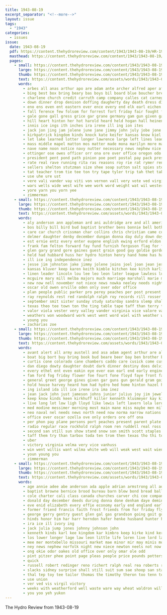 ```yaml
---
title: 1943-08-19
excerpt_separator: "<!--more-->"
layout: issue
tags:
  - "1943"
categories:
  - issues
issue:
  date: 1943-08-19
  pdf: https://content.thehydroreview.com/content/1943/1943-08-19/HR-1943-08-19.pdf
  masthead: https://content.thehydroreview.com/content/1943/1943-08-19/masthead/HR-1943-08-19.jpg
  pages:
    - small: https://content.thehydroreview.com/content/1943/1943-08-19/small/HR-1943-08-19-01.jpg
      large: https://content.thehydroreview.com/content/1943/1943-08-19/large/HR-1943-08-19-01.jpg
      thumb: https://content.thehydroreview.com/content/1943/1943-08-19/thumbnails/HR-1943-08-19-01.jpg
      text: https://content.thehydroreview.com/assets/words/1943/1943-08-19/HR-1943-08-19-01.txt
      words:
        - arbes all anas arthur apo are adam ante archer alfred aper africa ade ath aug april alt august anes ann ace ane arnold age adrian ana and ago ani angeles able ami alois army
        - bing best box bring beary bas boys bil board blue boucher breeding bomber brother billy bors but bead bis bearer birt bond breeze boon book back bureau baby birth basic birk bixler ber brothers born boy boards bente bessie been bore bah bodie barkley bro bob begin
        - charlene church credit carruth camp company calles cat carnegie care crew can came claude clinton caddo crystal citizen county clarence christ child cote coker cant coast clovis cause cia carnival cedar crosswhite car cox cooler come change cusick crane case coleman christmas civil collins cream college city canning cool comer custer cal chap confer class childers colton cen crail con charles cargo
        - down dinner drop denison doffing daugherty day death dress diner dear doris dunnington doing dickey daughter during denham deon drews donald durie dat days dees duty die daughters
        - eno ens even ent eastern ever ence every end elk earl eichen erford ems euler east ear
        - fall ference few folsom for forrest fort friday fair fought former falls farmer flowe frost fine fred from furlough fam front frank fairly fried foe farm first frisco fatal field friends forth fields felton floren
        - gale gone gall gress grice gar grane germany gam gun given garland grant grand gilchrist george gen good greeson guthrie guy gunner ghost group gas glass guard ger
        - hill heart hinton her hot harold heard held hogan hall heinen hour hafer halog hold helps hard harding has hunter health harry hydro home horton happy hope hand hobart husband hater harris homer how hughes had hon hubbard howl him heine hurt hest henkes hutch homa hume honor high
        - innis ice ings ith inches ira irene ill ing ion ites
        - jack jon jing jam jolene june jane jimmy john july jobe jone junior jans jersey joe jess jobs julia johnson jones judy
        - kirkpatrick kingdom kinds knock kate keifer kansas know kiel kind keller kidd
        - let lake learned lotter longer lawrence large left lines leader lodes letter land lighter life live lew lunch lack leon loyal lucky loretta lin lee latter loss living lois last label labor lewis los learn law
        - mass middle mapel matton mos matter made mona marilyn more mathias music mor mas murray mand man monday mar members much most marine medford mound march mary masoner must mcpheeters miles miss margaret men miller margie maney marvella matt may mae memory maning many moore might mission morning martha merton morris mail
        - nave name noon notice navy nutter necessary news nephew nice not nin night now note neta neal nettie nick nee new nef north near nol norman nine
        - ottinger ose owes officer orr ona ore over office oregon odo off oscar old och only october olen
        - president pent pond path pinion poe poet postal pay pack present pastor pelt polio por post parcel place pen portal pee par paul page pat per pounds pla people proper parcels perry pitzer prentiss phoenix peg pas person payne
        - rate real rave running rita ras reasons roy rie rat rymer reno reading rain rock raymond raw roberts rivers rent reynolds robert rey richard roc rosey red raid rank
        - sellers shelton stutzman size shee soap sutton salt spies stock space sees springs school second sam shane sender song summer sin states sergeant strong sipe sop sons sincere span subject service side sing seat special sister stamp say serge soni san sues saturday seo sie sho shock son she stamps seas soete step sell sept ster stockton send said switser sant stipp shade sunday small savannah sugar steffens sil state such soon scales severs staples seba spor star simpson see
        - tat teacher trom tie tee ton try tape tyler trip tah thet take tas teta thee too ture tucker tho tise than terre tae tink tosh twine texas the teer thurs top thing tay then taken town thay thomas toth
        - use uhe ure ust
        - vere vali vander vay viti von vernon vall very vote ved virgin
        - wars wells wide west wife wee work word weight wat wil western way write wilson war wolff worthy wiles well wayne waller william with weiler walt wit why want web won waters withers water week wood willingham weather was wei wanda will weeks welt
        - yore yarn you yorn yee
        - zimmerman
    - small: https://content.thehydroreview.com/content/1943/1943-08-19/small/HR-1943-08-19-02.jpg
      large: https://content.thehydroreview.com/content/1943/1943-08-19/large/HR-1943-08-19-02.jpg
      thumb: https://content.thehydroreview.com/content/1943/1943-08-19/thumbnails/HR-1943-08-19-02.jpg
      text: https://content.thehydroreview.com/assets/words/1943/1943-08-19/HR-1943-08-19-02.txt
      words:
        - aly anderson ann appleman ard ani auldridge are and all american annie aid arbor andy allen austin august
        - bos billy bill bird bud baptist brother bens bonnie bell both bethel ballou been bob beck bank but big better benning betty bridegroom bible bring bonds beth brewer brought boschert bride birt board business balance ben buy banks byrum blew
        - care car church crissman char collins chris christian came comes corbett colorado camp carl cousin candies come cruzan cedar claude crosswhite caddo custer cant coup child cash charlie con class coffey county canyon crail choma cee carnegie clifton canute cream cler catherine cake current cand cashier carrier cantrell city cold cali clar clerk coffee
        - delmer daughter denby december dungan donna day duly down doyle during does death duane dick ditmore drewry david
        - est ernie entz every enter eugene english ewing erford eldon edward elmer eral esther emma eloise end earl elvis evers early elder evelyn
        - frank fam felton forward fay fund furnish ferguson flag for fer from fees ford finan fiscal friday francisco fanny fost fort friends faye furlough folks former fry fulton friend flora fee first fred
        - glen gary grand gore gaines guest grain good guy goldie gordon game gift gregg gross glass gaddis gave gene games given goodwin grady gone general gui gate graff gland
        - held had hubbard huss her hydro hinton henry hand home has har howard hale house hansen hud harry hedge heater hardware horton hart herndon helen honor him herman harvey hudson holiness hess homes
        - ill ice ing independence inez
        - jesse jim johnston jake jimmy jolene joins joel joan jean jessie jay johnnie june january junior july jennie joe jones jack john
        - kansas kluver keep karen keith kimble kitchen kee kitch karlin krehbiel kay
        - linen leader lincoln lou lee leo leon later league lawless lus left lace last lonnie lawrence louie lloyd lewis lance land
        - mcguire mary mill melba majors much marriage marshall marie moore mis miller moses might morning mona mexico mister mildred monday martin members matter mas myrtle melvin morn mefford miss more mccullough mooney march made mason may
        - new now nell november not niece news nowka neeley needs night neil nickel need nei north nachtigal neels noon
        - oscar old owen orville oden only over odor office
        - plan people public parker pro perey peaches per post present paul pete process payne proper pleasure patterson peoples president prayer patrick pride pum pretty pastor pack pope pleasant pankratz plant price pinkerton press past pan pentecost pitzer pansy pam
        - ray reynolds rest red randolph ralph roy records rill rosser rolla robbins robert ras raetz regular rush ren rey readnour ruth real rom ruhl roberta rae ross
        - september smit sister sunday study saturday sandra slemp shall sch service supper send sun sue son sutton stout sam short store she second sor stamps said smith seed staples state shoop simpson stepp sylvester summer see sisson stockton stand stull set school stoves special schmidt stanley shower shipman san slacks stay shown surplus south
        - texas theo tee town ton the ting table tape taff than terry taken them tosh thomason teacher thy tom thomas toles tax ten thurs thoma tailor
        - valor viola vester very valley vander virginia vice valore vanhuss vernon van virgil vine
        - weathers won woodward work west went word wiel with weather win well weeks war winter want weatherford will ward wildman way wilma weigman week was wave walker wayne webb
        - young you
        - zacharias zoe
    - small: https://content.thehydroreview.com/content/1943/1943-08-19/small/HR-1943-08-19-03.jpg
      large: https://content.thehydroreview.com/content/1943/1943-08-19/large/HR-1943-08-19-03.jpg
      thumb: https://content.thehydroreview.com/content/1943/1943-08-19/thumbnails/HR-1943-08-19-03.jpg
      text: https://content.thehydroreview.com/assets/words/1943/1943-08-19/HR-1943-08-19-03.txt
      words:
        - avant alert all army austell and asa adam agent arthur are albert adams art american august america armon area
        - boat big bort buy bring book bud beare beer bay ben brother ber betty biggs bridgeport bond bow been blew buie bank break basic barger better breeze berlin ball bennett beach bob blevins bulkeley bee business binger beers blair bassler but bottom blue burt bers bill
        - curtis cone colorado cane chambers caddo care cusick come cushion camp course clinton cox city cloud claude cream cleland chism class cons can crews came coast channel county cake coral charm clock cobb certain
        - dan diego dowty daughter doubt dark dinner destiny does delvin daniel dave down della dog dodge during days donald dang der dill day dad doris
        - every ethel ent even eakin eye ever ean earl end early engineer eller ember english enter
        - fam ford fog friday flower foe fourt fone floyd faye front fae fort fellow farewell falling flowers for full friends flaming frank fix fish fire figures freshman from fast farm few
        - general greet george gines given gar guns gun gerald gram going grant glad geary gourd game good
        - hold house harvey heard hom had hydro hed home hinton hazel hearing hunt holes hundred happy her hole heading hard high hor howling hun harris has harrison hell howard houston howe him harold
        - ing island ida ill ice irene ira ima inez
        - jean jack john just jameson johns junior julius joy jim jewell johnson jones joe
        - keep know kinds keen kirkhuff killer kenneth klusmeyer kay kies
        - live long lot low ligh lloyd like lewis left lavern lola leroy leo little lowrance less les lawn longer lookeba lathe lasley lines lee leach
        - med modine messimer morning most main mane miss maybe men mildred martino members matte money masoner mona made marlin mars more mason milton mae monday much marines miller
        - neo naval nel needs news north need now norma narrow nations night
        - office over oscar ozella ove only orders ore off ona
        - per phon pay plane persons port peaches present parent plate planes people peeling paper palm paul plain president pose policy price person pro plants pear poles part
        - radio regular race rockhold ralph room ren ruddell real ross ret rome read riff ria rod reece russell rudder rink rock rolling ray rogers
        - second san still sun show stand snow son smith scott staples sot sylvester shaw save stuff season supper schools she spencer start send straight suter sit suit see soon sake said sith speech service sale senior sell speck sund side sites sunday sick sup surgeon stafford state sharry school saturday stalk
        - taff them try than tarbox toda ten trom then texas tho thi tomb too toward the trong
        - uber
        - victory virginia velma very vice vanhuss
        - win went willis want wilma white web will weak west wait wien weatherford word write wildman willard walter water wings week war wee way well windows with wilburn work willingham walk wanda wide won wise was welding while
        - youn young you
        - zimmerman
    - small: https://content.thehydroreview.com/content/1943/1943-08-19/small/HR-1943-08-19-04.jpg
      large: https://content.thehydroreview.com/content/1943/1943-08-19/large/HR-1943-08-19-04.jpg
      thumb: https://content.thehydroreview.com/content/1943/1943-08-19/thumbnails/HR-1943-08-19-04.jpg
      text: https://content.thehydroreview.com/assets/words/1943/1943-08-19/HR-1943-08-19-04.txt
      words:
        - age annie adee abe anderson ada apple adrian armstrong all adams army ann albuquerque andy august april ake autumn are ala and angeles allie
        - baptist browne bernice brood bureau barn blew bond bread ball bade brother bobbie back bell bina buy butter buns ber beat better bil buckmaster boys born bai bill best billy bring blevins banker bal beatrice betty brand been bridgeport barley bob bonds blanche but bee
        - cole charter cali class canada churches carver chi coe company cooper cedar camp colton cal can clinton claude cody charlie coles cream church change child cains carton county cord centralia caver card cantrell christ coleman cost coffee close charles chen convey cecil call city christian chest chick congress
        - donald day december deeds during donna done denham daye demings dallas debes days duck daughter dick death dickey diel dewey den deming dunnington dinner
        - eve enid elizabeth every effie economy early end england earl
        - former friend francis faith frost friends from for friday fly field fey fast fan farmer flor frank front faithful flemings farm fought foe fer flakes far first
        - george gerry gentry guest glen gal gas grandson going goit good goodson geary gue gabriel given glass gravel grapes gave
        - hinds honor him har harr herndon hafer henke husband hunter hanger hope hume hubert homa has hogan humes hom hubbard hills ham host hater hydro hang health home had harvest hurry harold her harry hampshire
        - ira ice ill ivory ing
        - jack julia jump jones johnny johnson john
        - kenneth kinds karl kee kingdom kar kimbro keep kirke kind kern kansas know
        - los lower longer lage law leon little life loren live lord lasswell line love learn last lae lillie lina limb lou left low lear loyd light lingle long look lot
        - mee mer montebello missouri market mae minor mir may minis morgan mar miss mak martha more made mand mary members march mito miller meats minister merle merced mange monday many mattie mash miner manner much marion
        - ney news nephew norfolk night new niece newton neels not now near ner north nee nah need nims never
        - ong okie odor oakes old office over only omar ole odd
        - pint pitzer phee point page pleas people price pounds potters plan persons pay public pata per present person power par porter phyllis points pleasant pack poy panes prise pound potter
        - quick
        - russell robert redinger reno richert ralph real rea roberts ren rel ranch rest rae rother roy richard robbins rane readnour ray rowland rolls
        - slacks sidney surprise shall still suit sum sae shoop san staples shipman ster saturday save snow saw sal sand stay sincere step said sara summer sone selling sandlin station siar such september seals stockton spray service states sister seven son say she sial size spies stamps see summe six sawatzky smith sunday side sons seems simmons sale sur serie sion ship shell stipp stock sell
        - thal tep toy tee tailor thomas the timothy theron too tenn tommy tea take tindel tucker times tomlinson tor texas till thee than them
        - use union
        - ver ved vis virgil victory
        - weeks with weatherford well waste ware way wheat waldron will wear went working walker wolters was work write wayne want west week words welcome wilbur welder wal white woodward
        - you yoo yeh yukon
---
```


The Hydro Review from 1943-08-19

<!--more-->


